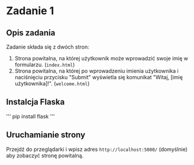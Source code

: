 
# Zadanie 1

## Opis zadania

Zadanie składa się z dwóch stron:
1. Strona powitalna, na której użytkownik może wprowadzić swoje imię w formularzu. (`index.html`)
2. Strona powitalna, na której po wprowadzeniu imienia użytkownika i naciśnięciu przycisku "Submit" wyświetla się komunikat "Witaj, [imię użytkownika]!". (`welcome.html`)

## Instalcja Flaska

'''
pip install flask
'''

## Uruchamianie strony

Przejdź do przeglądarki i wpisz adres `http://localhost:5000/` (domyślnie) aby zobaczyć stronę powitalną.
